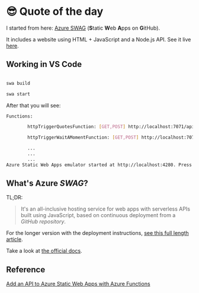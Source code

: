 # :sunglasses: Quote of the day

I started from here: [Azure SWAG](https://docs.microsoft.com/azure/static-web-apps?WT.mc_id=build2020_swa-github-yolasors) (**S**tatic **W**eb **A**pps on **G**itHub).


It includes a website using HTML + JavaScript and a Node.js API.
See it live [here](https://gray-hill-0afb0d903.azurestaticapps.net).

## Working in VS Code

```bash

swa build

swa start

```

After that you will see:
```bash
Functions:

        httpTriggerQuotesFunction: [GET,POST] http://localhost:7071/api/httpTriggerQuotesFunction

        httpTriggerWaitAMomentFunction: [GET,POST] http://localhost:7071/api/httpTriggerWaitAMomentFunction

        ...
        ...
        ...
Azure Static Web Apps emulator started at http://localhost:4280. Press CTRL+C to exit.
```

## What's Azure *SWAG*?

TL;DR:

> It's an all-inclusive hosting service for web apps with serverless APIs built using JavaScript, based on continuous deployment from a *GitHub repository*.

For the longer version with the deployment instructions, [see this full length article](https://dev.to/sinedied/the-easy-way-to-serverless-web-apps-and-apis-with-azure-swag-2heb).

Take a look at [the official docs](https://docs.microsoft.com/azure/static-web-apps?WT.mc_id=build2020_swa-github-yolasors).

## Reference
[Add an API to Azure Static Web Apps with Azure Functions](https://learn.microsoft.com/en-us/azure/static-web-apps/add-api?tabs=vanilla-javascript)

